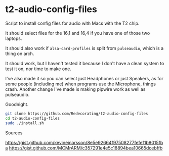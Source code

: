 # t2-audio-config-files

Script to install config files for audio with Macs with the T2 chip.

It should select files for the 16,1 and 16,4 if you have one of those two laptops.

It should also work if `alsa-card-profiles` is split from `pulseaudio`, which is a thing on arch.

It should work, but I haven't tested it because I don't have a clean system to test it on, nor time to make one.

I've also made it so you can select just Headphones or just Speakers, as for some people (including me) when programs use the Microphone, things crash. Another change I've made is making pipwire work as well as pulseaudio.

Goodnight.

```sh
git clone https://github.com/Redecorating/t2-audio-config-files
cd t2-audio-config-files
sudo ./install.sh
```


Sources

https://gist.github.com/kevineinarsson/8e5e92664f97508277fefef1b8015fba
https://gist.github.com/MCMrARM/c357291e4e5c18894bea10665dcebffb
